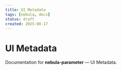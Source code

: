 ```yaml
---
title: UI Metadata
tags: [nebula, docs]
status: draft
created: 2025-08-17
---
```


# UI Metadata

Documentation for **nebula-parameter** — UI Metadata.
